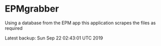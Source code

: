 # EPMgrabber
Using a database from the EPM app this application scrapes the files as required


Latest backup: Sun Sep 22 02:43:01 UTC 2019
